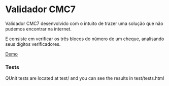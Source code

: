 Validador CMC7
==============

Validador CMC7 desenvolvido com o intuito de trazer uma solução que não pudemos encontrar na internet.

E consiste em verificar os três blocos do número de um cheque, analisando seus dígitos verificadores.

[Demo](http://jsbin.com/uXiyEZE/2/)

### Tests
QUnit tests are located at test/ and you can see the results in test/tests.html